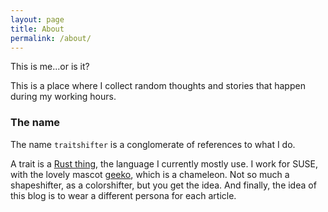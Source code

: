```yaml
---
layout: page
title: About
permalink: /about/
---
```


This is me...or is it?

This is a place where I collect random thoughts and stories that happen during my working hours.

### The name

The name `traitshifter` is a conglomerate of references to what I do.

A trait is a [Rust thing](https://doc.rust-lang.org/book/ch10-02-traits.html), the language I currently mostly use.
I work for SUSE, with the lovely mascot [geeko](https://en.opensuse.org/User:Geeko), which is a chameleon. Not so much a shapeshifter, as a colorshifter, but you get the idea.
And finally, the idea of this blog is to wear a different persona for each article.
